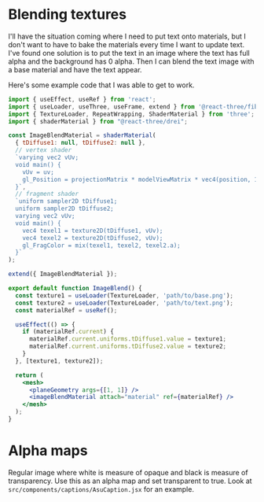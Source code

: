 # Blending textures
I'll have the situation coming where I need to put text onto materials, but I don't want to have to bake the materials every time I want to update text. I've found one solution is to put the text in an image where the text has full alpha and the background has 0 alpha. Then I can blend the text image with a base material and have the text appear. 

Here's some example code that I was able to get to work. 
```jsx
import { useEffect, useRef } from 'react';
import { useLoader, useThree, useFrame, extend } from '@react-three/fiber';
import { TextureLoader, RepeatWrapping, ShaderMaterial } from 'three';
import { shaderMaterial } from "@react-three/drei";

const ImageBlendMaterial = shaderMaterial(
  { tDiffuse1: null, tDiffuse2: null },
  // vertex shader
  `varying vec2 vUv;
  void main() {
    vUv = uv;
    gl_Position = projectionMatrix * modelViewMatrix * vec4(position, 1.0);
  }`,
  // fragment shader
  `uniform sampler2D tDiffuse1;
  uniform sampler2D tDiffuse2;
  varying vec2 vUv;
  void main() {
    vec4 texel1 = texture2D(tDiffuse1, vUv);
    vec4 texel2 = texture2D(tDiffuse2, vUv);
    gl_FragColor = mix(texel1, texel2, texel2.a);
  }`
);

extend({ ImageBlendMaterial });

export default function ImageBlend() {
  const texture1 = useLoader(TextureLoader, 'path/to/base.png');
  const texture2 = useLoader(TextureLoader, 'path/to/text.png');
  const materialRef = useRef();

  useEffect(() => {
    if (materialRef.current) {
      materialRef.current.uniforms.tDiffuse1.value = texture1;
      materialRef.current.uniforms.tDiffuse2.value = texture2;
    }
  }, [texture1, texture2]);

  return (
    <mesh>
      <planeGeometry args={[1, 1]} />
      <imageBlendMaterial attach="material" ref={materialRef} />
    </mesh>
  );
}
```
# Alpha maps
Regular image where white is measure of opaque and black is measure of transparency. Use this as an alpha map and set transparent to true. Look at `src/components/captions/AsuCaption.jsx` for an example.
